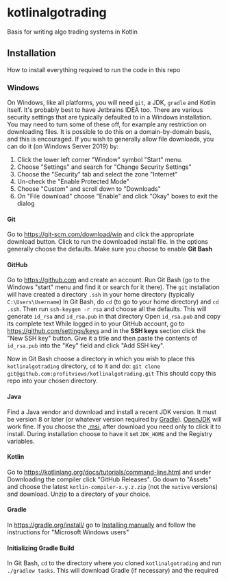 # kotlinalgotrading
Basis for writing algo trading systems in Kotlin

## Installation

How to install everything required to run the code in this repo

### Windows

On Windows, like all platforms, you will need `git`, a JDK, `gradle` and Kotlin itself.  It's probably best to have Jetbrains IDEA too.
There are various security settings that are typically defaulted to in a Windows installation.  You may need to turn some of these off, for example any restriction on downloading files.  It is possible to do this on a domain-by-domain basis, and this is encouraged.
If you wish to generally allow file downloads, you can do it (on Windows Server 2019) by:
1. Click the lower left corner "Window" symbol "Start" menu.
2. Choose "Settings" and search for "Change Security Settings"
3. Choose the "Security" tab and select the zone "Internet"
4. Un-check the "Enable Protected Mode"
5. Choose "Custom" and scroll down to "Downloads"
6. On "File download" choose "Enable" and click "Okay" boxes to exit the dialog

#### Git

Go to https://git-scm.com/download/win and click the appropriate download button.  Click to run the downloaded install file.
In the options generally choose the defaults.  Make sure you choose to enable **Git Bash**

#### GitHub

Go to https://github.com and create an account.  Run Git Bash (go to the Windows "start" menu and find it or search for it there).
The `git` installation will have created a directory `.ssh` in your home directory (typically `C:\Users\Username`)
In Git Bash, do `cd` (to go to your home directory) and `cd .ssh`.  Then run `ssh-keygen -r rsa` and choose all the defaults.
This will generate `id_rsa` and `id_rsa.pub` in that directory
Open `id_rsa.pub` and copy its complete text
While logged in to your GitHub account, go to https://github.com/settings/keys and in the **SSH keys** section click the "New SSH key" button.  Give it a title and then paste the contents of `id_rsa.pub` into the "Key" field and click "Add SSH key".

Now in Git Bash choose a directory in which you wish to place this `kotlinalgotrading` directory, `cd` to it and do:
`git clone git@github.com:profitviews/kotlinalgotrading.git`
This should copy this repo into your chosen directory.

#### Java

Find a Java vendor and download and install a recent JDK version.  It must be version 8 or later (or whatever version required by [Gradle](#Gradle)).
[OpenJDK](https://adoptopenjdk.net/releases.html?variant=openjdk15&jvmVariant=hotspot) will work fine.  If you choose the [.msi](https://github.com/AdoptOpenJDK/openjdk15-binaries/releases/download/jdk-15.0.1%2B9/OpenJDK15U-jdk_x64_windows_hotspot_15.0.1_9.msi), after download you need only to click it to install.  During installation choose to have it set `JDK_HOME` and the Registry variables.

#### Kotlin

Go to https://kotlinlang.org/docs/tutorials/command-line.html and under Downloading the compiler click "GitHub Releases".  Go down to "Assets" and choose the latest `kotlin-compiler-x.y.z.zip` (not the `native` versions) and download.  Unzip to a directory of your choice.

#### Gradle

In https://gradle.org/install/ go to [Installing manually](https://gradle.org/install/#manually) and follow the instructions for "Microsoft Windows users"

#### Initializing Gradle Build

In Git Bash, `cd` to the directory where you cloned `kotlinalgotrading` and run `./gradlew tasks`.  This will download Gradle (if necessary) and the required 
